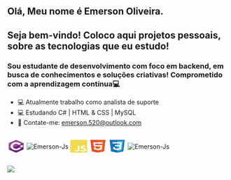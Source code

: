 ## Olá, Meu nome é Emerson Oliveira.
## Seja bem-vindo! Coloco aqui projetos pessoais, sobre as tecnologias que eu estudo! 
### Sou estudante de desenvolvimento com foco em backend, em busca de conhecimentos e soluções criativas! Comprometido com a aprendizagem contínua💻



- 💻 Atualmente trabalho como analista de suporte
- 💻 Estudando C# | HTML & CSS | MySQL    
- 📧 Contate-me: emerson.520@outlook.com

 <div style="display: inline_block"><br>
  <img align="center" alt="Emerson-Csharp" height="30" width="40" src="https://raw.githubusercontent.com/devicons/devicon/master/icons/csharp/csharp-original.svg">   
  <img align="center" alt="Emerson-Js" height="30" width="40" src="https://cdn.jsdelivr.net/gh/devicons/devicon/icons/dotnetcore/dotnetcore-original.svg" />
  <img align="center" alt="Emerson-Js" height="30" width="40" src="https://raw.githubusercontent.com/devicons/devicon/master/icons/javascript/javascript-plain.svg">
  <img align="center" alt="Emerson-HTML" height="30" width="40" src="https://raw.githubusercontent.com/devicons/devicon/master/icons/html5/html5-original.svg">
  <img align="center" alt="Emerson-CSS" height="30" width="40" src="https://raw.githubusercontent.com/devicons/devicon/master/icons/css3/css3-original.svg">  
  <img align="center" alt="Emerson-Js" height="30" width="40" src="https://cdn.jsdelivr.net/gh/devicons/devicon/icons/mysql/mysql-original.svg" />    
</div>

  ##
 
<div>   
  <a href="https://www.linkedin.com/in/emerson-matos-oliveira/" target="_blank"><img src="https://img.shields.io/badge/-LinkedIn-%230077B5?style=for-the-badge&logo=linkedin&logoColor=white" target="_blank"></a> 
  
</div>


